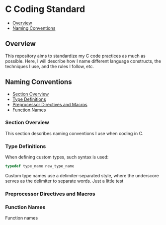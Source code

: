 # C Coding Standard
- [Overview](#overview)
- [Naming Conventions](#naming-conventions)

## Overview

This repository aims to standardize my C code practices as much as possible.
Here, I will describe how I name different language constructs, the techniques I use, and the rules I follow, etc.

## Naming Conventions
- [Section Overview](#section-overview)
- [Type Definitions](#type-definitions)
- [Preprocessor Directives and Macros](#preprocessor-directives-and-macros)
- [Function Names](#function-names)

### Section Overview

This section describes naming conventions I use when coding in C.

### Type Definitions

When defining custom types, such syntax is used:

```c
typedef type_name new_type_name
```

Custom type names use a delimiter-separated style, where the underscore serves as the delimiter to separate words.
Just a little test

### Preprocessor Directives and Macros

### Function Names

Function names
